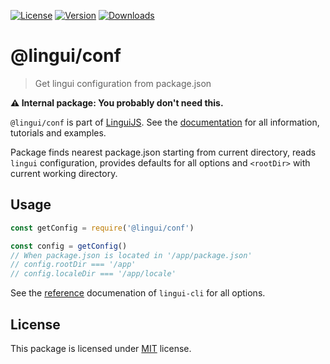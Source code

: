 [![License][Badge-License]][License]
[![Version][Badge-Version]][Package]
[![Downloads][Badge-Downloads]][Package]

@lingui/conf
===========

> Get lingui configuration from package.json

**⚠️ Internal package: You probably don't need this.**

`@lingui/conf` is part of [LinguiJS][LinguiJS]. See the [documentation][Documentation] for all information, tutorials and examples.

Package finds nearest package.json starting from current directory, reads `lingui` configuration, provides defaults for all options and `<rootDir>` with current working directory.

## Usage

```js
const getConfig = require('@lingui/conf')

const config = getConfig()
// When package.json is located in '/app/package.json'
// config.rootDir === '/app'
// config.localeDir === '/app/locale'
```

See the [reference][Reference] documenation of `lingui-cli` for all options.

## License

This package is licensed under [MIT][License] license.

[License]: https://github.com/lingui/js-lingui/blob/master/LICENSE
[LinguiJS]: https://github.com/lingui/js-lingui
[Documentation]: https://lingui.js.org/
[Reference]: https://lingui.js.org/ref/conf.html
[Package]: https://www.npmjs.com/package/@lingui/conf
[Badge-Downloads]: https://img.shields.io/npm/dw/@lingui/conf.svg
[Badge-Version]: https://img.shields.io/npm/v/@lingui/conf.svg 
[Badge-License]: https://img.shields.io/npm/l/@lingui/conf.svg
